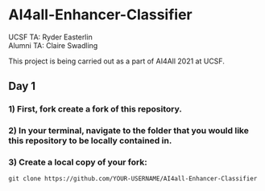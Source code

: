 # AI4all-Enhancer-Classifier
UCSF TA: Ryder Easterlin <br> Alumni TA: Claire Swadling

This project is being carried out as a part of AI4All 2021 at UCSF. 

## Day 1

### 1) First, fork create a fork of this repository.

### 2) In your terminal, navigate to the folder that you would like this repository to be locally contained in. 

### 3) Create a local copy of your fork:

```
git clone https://github.com/YOUR-USERNAME/AI4all-Enhancer-Classifier
```


